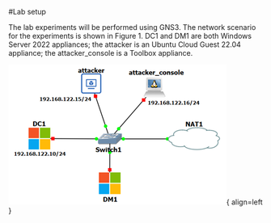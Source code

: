 #Lab setup

The lab experiments will be performed using GNS3. The network scenario for the experiments is shown in Figure 1. DC1 and DM1 are both Windows Server 2022 appliances; the attacker is an Ubuntu Cloud Guest 22.04 appliance; the attacker_console is a Toolbox appliance.

![Image title](lab-setup-intra.png){ align=left }